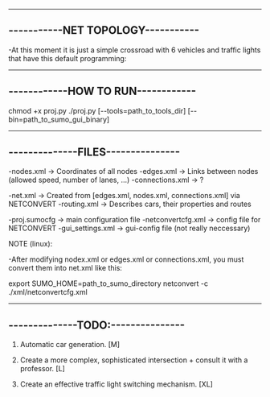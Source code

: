 ----------------------------------
-----------NET TOPOLOGY-----------
----------------------------------

-At this moment it is just a simple crossroad with 6 vehicles and
 traffic lights that have this default programming:
 
<tlLogic id="0" type="static" programID="0" offset="0">
  <phase duration="31" state="GrGr"/>
  <phase duration="6"  state="yryr"/>
  <phase duration="31" state="rGrG"/>
  <phase duration="6"  state="ryry"/>
</tlLogic>

----------------------------------
------------HOW TO RUN------------
----------------------------------

chmod +x proj.py
./proj.py [--tools=path_to_tools_dir] [--bin=path_to_sumo_gui_binary]

----------------------------------
--------------FILES---------------
----------------------------------

-nodes.xml         -> Coordinates of all nodes 
-edges.xml         -> Links between nodes (allowed speed, number of lanes, ...)
-connections.xml   -> ?

-net.xml           -> Created from [edges.xml, nodes.xml, connections.xml] via NETCONVERT 
-routing.xml       -> Describes cars, their properties and routes

-proj.sumocfg      -> main configuration file
-netconvertcfg.xml -> config file for NETCONVERT
-gui_settings.xml  -> gui-config file (not really neccessary)

NOTE (linux):

-After modifying nodex.xml or edges.xml or connections.xml, you must convert them into net.xml like this:

   export SUMO_HOME=path_to_sumo_directory
   netconvert -c ./xml/netconvertcfg.xml

----------------------------------
--------------TODO:---------------
----------------------------------

1) Automatic car generation. [M]  

2) Create a more complex, sophisticated intersection + consult it with a professor. [L]

3) Create an effective traffic light switching mechanism. [XL]



























